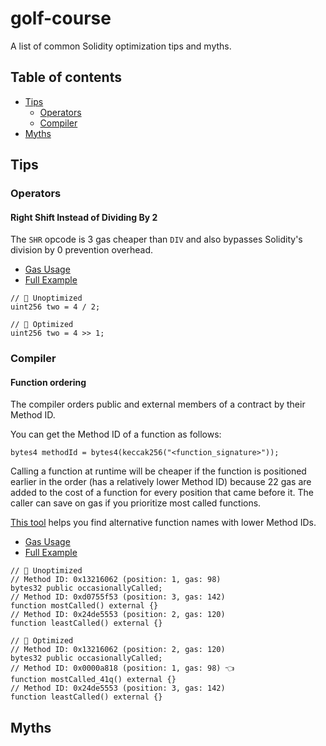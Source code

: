 # golf-course
A list of common Solidity optimization tips and myths.

## Table of contents
  - [Tips](#tips)
    - [Operators](#operators)
    - [Compiler](#compiler)
  - [Myths](#myths)

## Tips

### Operators

#### Right Shift Instead of Dividing By 2

The `SHR` opcode is 3 gas cheaper than `DIV` and also bypasses Solidity's division by 0 prevention overhead.

- [Gas Usage]()
- [Full Example]()

```solidity
// 🤦 Unoptimized
uint256 two = 4 / 2;

// 🚀 Optimized
uint256 two = 4 >> 1;
```

### Compiler

#### Function ordering

The compiler orders public and external members of a contract by their Method ID.

You can get the Method ID of a function as follows:

```solidity
bytes4 methodId = bytes4(keccak256("<function_signature>"));
```

Calling a function at runtime will be cheaper if the function is positioned earlier in the order (has a relatively lower Method ID) because 22 gas are added to the cost of a function for every position that came before it. The caller can save on gas if you prioritize most called functions.

[This tool](https://emn178.github.io/solidity-optimize-name/) helps you find alternative function names with lower Method IDs.

- [Gas Usage]()
- [Full Example]()

```solidity
// 🤦 Unoptimized
// Method ID: 0x13216062 (position: 1, gas: 98)
bytes32 public occasionallyCalled;
// Method ID: 0xd0755f53 (position: 3, gas: 142)
function mostCalled() external {}
// Method ID: 0x24de5553 (position: 2, gas: 120)
function leastCalled() external {}

// 🚀 Optimized
// Method ID: 0x13216062 (position: 2, gas: 120)
bytes32 public occasionallyCalled;
// Method ID: 0x0000a818 (position: 1, gas: 98) 👈
function mostCalled_41q() external {}
// Method ID: 0x24de5553 (position: 3, gas: 142)
function leastCalled() external {}
```

## Myths
